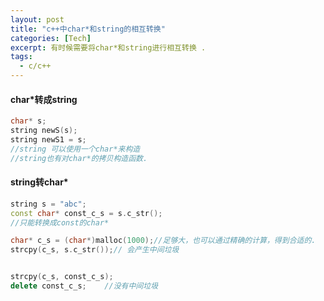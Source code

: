 ```yaml
---
layout: post
title: "c++中char*和string的相互转换"
categories: [Tech]
excerpt: 有时候需要将char*和string进行相互转换 .
tags:
  - c/c++
---
```


#### char*转成string

```c++
char* s;
string newS(s);
string newS1 = s;
//string 可以使用一个char*来构造
//string也有对char*的拷贝构造函数.
```

#### string转char*

```c++
string s = "abc";
const char* const_c_s = s.c_str();
//只能转换成const的char*

char* c_s = (char*)malloc(1000);//足够大，也可以通过精确的计算，得到合适的.
strcpy(c_s, s.c_str());// 会产生中间垃圾


strcpy(c_s, const_c_s);
delete const_c_s;    //没有中间垃圾

```
